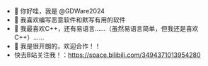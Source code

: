 - 👋 你好哇，我是 @GDWare2024
- 👀 我喜欢编写恶意软件和默写有用的软件
- 🌱 我最喜欢C++，还有易语言……（虽然易语言简单，但我还是喜欢C++）……
- 💞️ 我是很开朗的，欢迎合作！！
- 快去B站关注我！：https://space.bilibili.com/3494371013954280

<!---
RCH2010/RCH2010 is a ✨ special ✨ repository because its `README.md` (this file) appears on your GitHub profile.
You can click the Preview link to take a look at your changes.
--->

